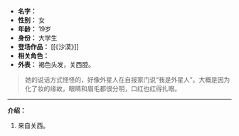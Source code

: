
- **名字：** 
- **性别：** 女
- **年龄：** 19岁
- **身份：** 大学生
- **登场作品：** [[《沙漠》]]
- **相关角色：** 
- **外表：** 褐色头发，关西腔。

> 她的说话方式怪怪的，好像外星人在自报家门说“我是外星人”​。大概是因为化了妆的缘故，眼睛和眉毛都很分明，口红也红得扎眼。

---

**介绍：** 

1. 来自关西。
